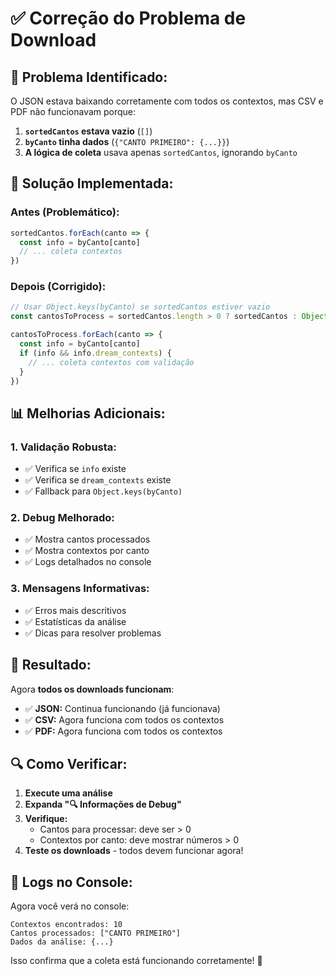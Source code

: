 # ✅ Correção do Problema de Download

## 🐛 **Problema Identificado:**

O JSON estava baixando corretamente com todos os contextos, mas CSV e PDF não funcionavam porque:

1. **`sortedCantos` estava vazio** (`[]`)
2. **`byCanto` tinha dados** (`{"CANTO PRIMEIRO": {...}}`)
3. **A lógica de coleta** usava apenas `sortedCantos`, ignorando `byCanto`

## 🔧 **Solução Implementada:**

### **Antes (Problemático):**
```javascript
sortedCantos.forEach(canto => {
  const info = byCanto[canto]
  // ... coleta contextos
})
```

### **Depois (Corrigido):**
```javascript
// Usar Object.keys(byCanto) se sortedCantos estiver vazio
const cantosToProcess = sortedCantos.length > 0 ? sortedCantos : Object.keys(byCanto)

cantosToProcess.forEach(canto => {
  const info = byCanto[canto]
  if (info && info.dream_contexts) {
    // ... coleta contextos com validação
  }
})
```

## 📊 **Melhorias Adicionais:**

### **1. Validação Robusta:**
- ✅ Verifica se `info` existe
- ✅ Verifica se `dream_contexts` existe
- ✅ Fallback para `Object.keys(byCanto)`

### **2. Debug Melhorado:**
- ✅ Mostra cantos processados
- ✅ Mostra contextos por canto
- ✅ Logs detalhados no console

### **3. Mensagens Informativas:**
- ✅ Erros mais descritivos
- ✅ Estatísticas da análise
- ✅ Dicas para resolver problemas

## 🎯 **Resultado:**

Agora **todos os downloads funcionam**:
- ✅ **JSON:** Continua funcionando (já funcionava)
- ✅ **CSV:** Agora funciona com todos os contextos
- ✅ **PDF:** Agora funciona com todos os contextos

## 🔍 **Como Verificar:**

1. **Execute uma análise**
2. **Expanda "🔍 Informações de Debug"**
3. **Verifique:**
   - Cantos para processar: deve ser > 0
   - Contextos por canto: deve mostrar números > 0
4. **Teste os downloads** - todos devem funcionar agora!

## 📝 **Logs no Console:**

Agora você verá no console:
```
Contextos encontrados: 10
Cantos processados: ["CANTO PRIMEIRO"]
Dados da análise: {...}
```

Isso confirma que a coleta está funcionando corretamente! 🎉

